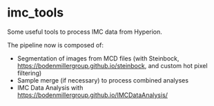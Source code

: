 # imc_tools

Some useful tools to process IMC data from Hyperion.

The pipeline now is composed of:
- Segmentation of images from MCD files (with Steinbock, https://bodenmillergroup.github.io/steinbock, and custom hot pixel filtering)
- Sample merge (if necessary) to process combined analyses
- IMC Data Analysis with https://bodenmillergroup.github.io/IMCDataAnalysis/
